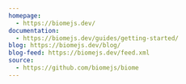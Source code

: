```yaml
---
homepage:
  - https://biomejs.dev/
documentation:
  - https://biomejs.dev/guides/getting-started/
blog: https://biomejs.dev/blog/
blog-feed: https://biomejs.dev/feed.xml
source:
  - https://github.com/biomejs/biome
---
```

